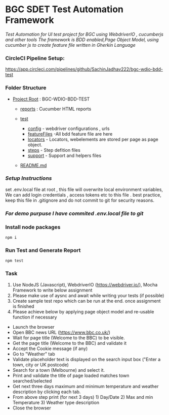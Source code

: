 # BGC SDET Test Automation Framework
*Test Automation for UI test project for BGC  using WebdriverIO , cucumberjs   and other tools
 The framework is BDD enabled,Page Object Model,  using cucumber js to create feature file written in Gherkin Language*

### CircleCI Pipeline Setup: 
https://app.circleci.com/pipelines/github/SachinJadhav222/bgc-wdio-bdd-test 

### Folder Structure
* [Project Root](./tree-md) : BGC-WDIO-BDD-TEST
    * [reports](./reports)  : Cucumber HTML reports
    * [test](./test)
        * [config](./test/config) - webdriver configurations , urls
        * [featureFiles](./test/featureFiles) -All bdd feature file are here 
        * [locators](./test/locators) - Locators, webelements are stored per page as page object.
        * [steps](./test/steps) - Step defition files
        * [support](./test/support) - Support and helpers  files
       
  * [README.md](./README.md)

### *Setup Instructions*
set .env.local file at root , this file will overwrite local environment variables, We can add login credentials ,  access tokens etc to this file .  best practice, keep this file in .gitignore and do not commit to git for security reasons. 
### *For demo purpuse I have commited .env.local file to git*


### Install node packages
```
npm i

```

### Run Test and Generate Report
```
npm test
```



### Task
1) Use NodeJS (Javascript), WebdriverIO (https://webdriver.io/), Mocha Framework to write below assignment
2) Please make use of aysnc and await while writing your tests (if possible)
3) Create sample test repo which can be run at the end. once assignment is finished
4) Please achieve below by applying page object model and re-usable function if necessary

 - Launch the browser
 - Open BBC news URL (https://www.bbc.co.uk/)
 - Wait for page title (Welcome to the BBC) to be visible. 
 - Get the page title (Welcome to the BBC) and validate it
 - Accept the Cookie message (if any)
 - Go to "Weather" tab
 - Validate placeholder text is displayed on the search input box ("Enter a town, city or UK postcode)
 - Search for a town (Melbourne) and select it.
 - Print and validate the title of page loaded matches town searched/selected
 - Get next three days maximum and minimum temperature and weather description by clicking each tab.
 - From above step print (for next 3 days) 
          1) Day/Date 
          2) Max and min Temperature 
          3) Weather type description
 - Close the browser